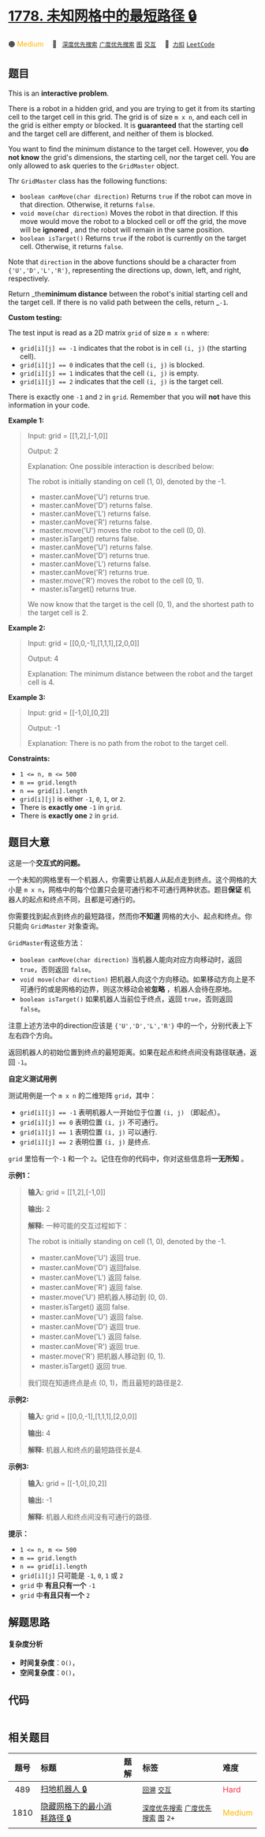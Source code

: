 # [1778. 未知网格中的最短路径 🔒](https://2xiao.github.io/leetcode-js/problem/1778.html)

🟠 <font color=#ffb800>Medium</font>&emsp; 🔖&ensp; [`深度优先搜索`](/tag/depth-first-search.md) [`广度优先搜索`](/tag/breadth-first-search.md) [`图`](/tag/graph.md) [`交互`](/tag/interactive.md)&emsp; 🔗&ensp;[`力扣`](https://leetcode.cn/problems/shortest-path-in-a-hidden-grid) [`LeetCode`](https://leetcode.com/problems/shortest-path-in-a-hidden-grid)

## 题目

This is an **interactive problem**.

There is a robot in a hidden grid, and you are trying to get it from its
starting cell to the target cell in this grid. The grid is of size `m x n`,
and each cell in the grid is either empty or blocked. It is **guaranteed**
that the starting cell and the target cell are different, and neither of them
is blocked.

You want to find the minimum distance to the target cell. However, you **do
not know** the grid's dimensions, the starting cell, nor the target cell. You
are only allowed to ask queries to the `GridMaster` object.

Thr `GridMaster` class has the following functions:

  * `boolean canMove(char direction)` Returns `true` if the robot can move in that direction. Otherwise, it returns `false`.
  * `void move(char direction)` Moves the robot in that direction. If this move would move the robot to a blocked cell or off the grid, the move will be **ignored** , and the robot will remain in the same position.
  * `boolean isTarget()` Returns `true` if the robot is currently on the target cell. Otherwise, it returns `false`.

Note that `direction` in the above functions should be a character from
`{'U','D','L','R'}`, representing the directions up, down, left, and right,
respectively.

Return _the**minimum distance** between the robot's initial starting cell and
the target cell. If there is no valid path between the cells, return _`-1`.

**Custom testing:**

The test input is read as a 2D matrix `grid` of size `m x n` where:

  * `grid[i][j] == -1` indicates that the robot is in cell `(i, j)` (the starting cell).
  * `grid[i][j] == 0` indicates that the cell `(i, j)` is blocked.
  * `grid[i][j] == 1` indicates that the cell `(i, j)` is empty.
  * `grid[i][j] == 2` indicates that the cell `(i, j)` is the target cell.

There is exactly one `-1` and `2` in `grid`. Remember that you will **not**
have this information in your code.



**Example 1:**

> Input: grid = [[1,2],[-1,0]]
> 
> Output: 2
> 
> Explanation: One possible interaction is described below:
> 
> The robot is initially standing on cell (1, 0), denoted by the -1.
> - master.canMove('U') returns true.
> - master.canMove('D') returns false.
> - master.canMove('L') returns false.
> - master.canMove('R') returns false.
> - master.move('U') moves the robot to the cell (0, 0).
> - master.isTarget() returns false.
> - master.canMove('U') returns false.
> - master.canMove('D') returns true.
> - master.canMove('L') returns false.
> - master.canMove('R') returns true.
> - master.move('R') moves the robot to the cell (0, 1).
> - master.isTarget() returns true. 
> 
> We now know that the target is the cell (0, 1), and the shortest path to the target cell is 2.

**Example 2:**

> Input: grid = [[0,0,-1],[1,1,1],[2,0,0]]
> 
> Output: 4
> 
> Explanation:  The minimum distance between the robot and the target cell is 4.

**Example 3:**

> Input: grid = [[-1,0],[0,2]]
> 
> Output: -1
> 
> Explanation:  There is no path from the robot to the target cell.



**Constraints:**

  * `1 <= n, m <= 500`
  * `m == grid.length`
  * `n == grid[i].length`
  * `grid[i][j]` is either `-1`, `0`, `1`, or `2`.
  * There is **exactly one** `-1` in `grid`.
  * There is **exactly one** `2` in `grid`.


## 题目大意

这是一个**交互式的问题。**

一个未知的网格里有一个机器人，你需要让机器人从起点走到终点。这个网格的大小是 `m x
n`，网格中的每个位置只会是可通行和不可通行两种状态。题目**保证** 机器人的起点和终点不同，且都是可通行的。

你需要找到起点到终点的最短路径，然而你**不知道** 网格的大小、起点和终点。你只能向 `GridMaster` 对象查询。

`GridMaster`有这些方法：

  * `boolean canMove(char direction)` 当机器人能向对应方向移动时，返回 `true`，否则返回 `false`。
  * `void move(char direction)` 把机器人向这个方向移动。如果移动方向上是不可通行的或是网格的边界，则这次移动会被**忽略** ，机器人会待在原地。
  * `boolean isTarget()` 如果机器人当前位于终点，返回 `true`，否则返回 `false`。

注意上述方法中的direction应该是 `{'U','D','L','R'}` 中的一个，分别代表上下左右四个方向。

返回机器人的初始位置到终点的最短距离。如果在起点和终点间没有路径联通，返回 `-1`。

**自定义测试用例**

测试用例是一个 `m x n` 的二维矩阵 `grid`，其中：

  * `grid[i][j] == -1` 表明机器人一开始位于位置 `(i, j)` （即起点）。
  * `grid[i][j] == 0` 表明位置 `(i, j)` 不可通行。
  * `grid[i][j] == 1` 表明位置 `(i, j)` 可以通行.
  * `grid[i][j] == 2` 表明位置 `(i, j)` 是终点.

`grid` 里恰有一个`-1` 和一个 `2`。记住在你的代码中，你对这些信息将**一无所知** 。

**示例1：**

> 
> 
> 
> 
> 
> **输入:** grid = [[1,2],[-1,0]]
> 
> **输出:** 2
> 
> **解释:** 一种可能的交互过程如下：
> 
> The robot is initially standing on cell (1, 0), denoted by the -1.
> - master.canMove('U') 返回 true.
> - master.canMove('D') 返回false.
> - master.canMove('L') 返回 false.
> - master.canMove('R') 返回 false.
> - master.move('U') 把机器人移动到 (0, 0).
> - master.isTarget() 返回 false.
> - master.canMove('U') 返回 false.
> - master.canMove('D') 返回 true.
> - master.canMove('L') 返回 false.
> - master.canMove('R') 返回 true.
> - master.move('R') 把机器人移动到 (0, 1).
> - master.isTarget() 返回 true. 
> 
> 我们现在知道终点是点 (0, 1)，而且最短的路径是2.
> 
> 

**示例2:**

> 
> 
> 
> 
> 
> **输入:** grid = [[0,0,-1],[1,1,1],[2,0,0]]
> 
> **输出:** 4
> 
> **解释:** 机器人和终点的最短路径长是4.

**示例3:**

> 
> 
> 
> 
> 
> **输入:** grid = [[-1,0],[0,2]]
> 
> **输出:** -1
> 
> **解释:** 机器人和终点间没有可通行的路径.

**提示：**

  * `1 <= n, m <= 500`
  * `m == grid.length`
  * `n == grid[i].length`
  * `grid[i][j]` 只可能是 `-1`, `0`, `1` 或 `2`
  * `grid` 中 **有且只有一个** `-1`
  * `grid` 中**有且只有一个** `2`


## 解题思路

#### 复杂度分析

- **时间复杂度**：`O()`，
- **空间复杂度**：`O()`，

## 代码

```javascript

```

## 相关题目

<!-- prettier-ignore -->
| 题号 | 标题 | 题解 | 标签 | 难度 |
| :------: | :------ | :------: | :------ | :------ |
| 489 | [扫地机器人 🔒](https://leetcode.com/problems/robot-room-cleaner) |  |  [`回溯`](/tag/backtracking.md) [`交互`](/tag/interactive.md) | <font color=#ff334b>Hard</font> |
| 1810 | [隐藏网格下的最小消耗路径 🔒](https://leetcode.com/problems/minimum-path-cost-in-a-hidden-grid) |  |  [`深度优先搜索`](/tag/depth-first-search.md) [`广度优先搜索`](/tag/breadth-first-search.md) [`图`](/tag/graph.md) `2+` | <font color=#ffb800>Medium</font> |